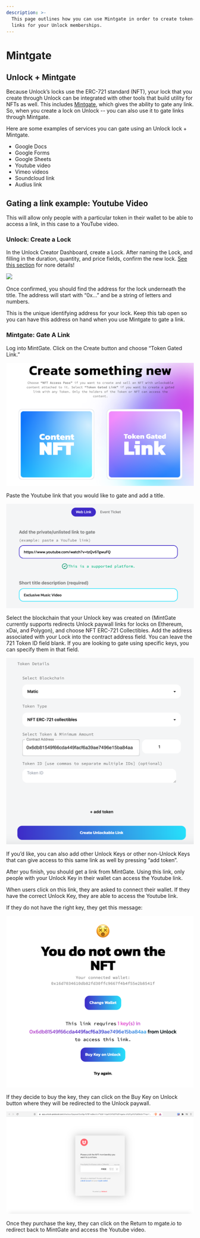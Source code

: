 ```yaml
---
description: >-
  This page outlines how you can use Mintgate in order to create token-gated
  links for your Unlock memberships.
---
```


# Mintgate

## **Unlock + Mintgate**

Because Unlock’s locks use the ERC-721 standard \(NFT\), your lock that you create through Unlock can be integrated with other tools that build utility for NFTs as well. This includes [Mintgate](https://www.mintgate.app/), which gives the ability to gate any link. So, when you create a lock on Unlock -- you can also use it to gate links through Mintgate.

Here are some examples of services you can gate using an Unlock lock + Mintgate.

* Google Docs
* Google Forms
* Google Sheets
* Youtube video
* Vimeo videos
* Soundcloud link
* Audius link

## **Gating a link example: Youtube Video**

This will allow only people with a particular token in their wallet to be able to access a link, in this case to a YouTube video.

### **Unlock: Create a Lock**

In the Unlock Creator Dashboard, create a Lock. After naming the Lock, and filling in the duration, quantity, and price fields, confirm the new lock. [See this section](https://docs.unlock-protocol.com/creators/deploying-lock) for nore details!

![](https://lh6.googleusercontent.com/lzoRqjw0febK0j13crm5Hlsu-2yde3KqJ5uW1NqvISeWC4LhFdDF7BD_ltyZ1MA5oBrG2g-xHl88p1Yx3FAONVQsTEp-EAIK-uaglpK3AHnJbYfVC9NdC4fS5540e5lwL1yPd26A)

Once confirmed, you should find the address for the lock underneath the title. The address will start with “0x…” and be a string of letters and numbers.

This is the unique identifying address for your lock. Keep this tab open so you can have this address on hand when you use Mintgate to gate a link.

### **Mintgate: Gate A Link**

Log into MintGate. Click on the Create button and choose “Token Gated Link.”

![](../../.gitbook/assets/image1.png)

Paste the Youtube link that you would like to gate and add a title. 

![](../../.gitbook/assets/image9.png)

Select the blockchain that your Unlock key was created on \(MintGate currently supports redirects Unlock paywall links for locks on Ethereum, xDai, and Polygon\), and choose NFT ERC-721 Collectibles. Add the address associated with your Lock into the contract address field. You can leave the 721 Token ID field blank. If you are looking to gate using specific keys, you can specify them in that field.   


![](../../.gitbook/assets/image8.png)

If you’d like, you can also add other Unlock Keys or other non-Unlock Keys that can give access to this same link as well by pressing “add token”.

After you finish, you should get a link from MintGate. Using this link, only people with your Unlock Key in their wallet can access the Youtube link.

When users click on this link, they are asked to connect their wallet. If they have the correct Unlock Key, they are able to access the Youtube link. 

If they do not have the right key, they get this message:

![](../../.gitbook/assets/image2.png)

If they decide to buy the key, they can click on the Buy Key on Unlock button where they will be redirected to the Unlock paywall.

![](../../.gitbook/assets/image3.png)

Once they purchase the key, they can click on the Return to mgate.io to redirect back to MintGate and access the Youtube video.


